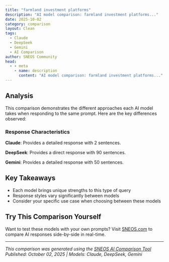 ```yaml
---
title: "farmland investment platforms"
description: "AI model comparison: farmland investment platforms..."
date: 2025-10-02
category: comparison
layout: Clean
tags:
  - Claude
  - DeepSeek
  - Gemini
  - AI Comparison
author: SNEOS Community
head:
  - - meta
    - name: description
      content: "AI model comparison: farmland investment platforms..."
---
```


<ChatComparison
  title="farmland investment platforms"
  prompt="farmland investment platforms"
  :responses='{
    "Claude": "Here are some popular farmland investment platforms and approaches:\n\n## Direct Investment Platforms\n\n**AcreTrader**\n- Minimum investment: $15,000-$20,000\n- Offers shares in individual farm properties\n- Provides detailed farm data and analytics\n- Handles property management\n\n**FarmTogether**\n- Minimum investment: $15,000\u002B\n- Focus on permanent crops (almonds, pistachios, etc.)\n- Professional farm management included\n- Detailed investment reports\n\n**Steward**\n- Lower minimums (around $5,000)\n- Focuses on sustainable farming practices\n- Offers both debt and equity investments\n- Emphasis on environmental impact\n\n## REIT Options\n\n**Farmland Partners (FPI)**\n- Publicly traded REIT\n- Lower barrier to entry\n- Liquid investment\n- Professional management\n\n**Gladstone Land Corporation (LAND)**\n- Publicly traded REIT\n- Focus on fresh produce farms\n- Regular dividends\n- Easy to buy/sell\n\n## Key Considerations\n\n**Benefits:**\n- Inflation hedge\n- Stable returns (typically 3-6% annual cash yield)\n- Low correlation with stocks/bonds\n- Essential commodity backing\n\n**Risks:**\n- Illiquid investments (except REITs)\n- Weather and climate risks\n- Commodity price volatility\n- High minimum investments\n- Management fees\n\n**Due Diligence Factors:**\n- Soil quality and water rights\n- Geographic diversification\n- Crop types and market demand\n- Management team experience\n- Fee structure\n\nWould you like me to elaborate on any specific platform or aspect of farmland investing?",
    "DeepSeek": "Of course. Farmland investment platforms have democratized access to an asset class that was historically the domain of the very wealthy or those who inherited it. These platforms allow individuals to invest in farmland without the immense capital, management burden, and illiquidity of buying a whole farm themselves.\n\nHere\u2019s a comprehensive breakdown of farmland investment platforms, including how they work, key players, benefits, risks, and how to choose one.\n\n### How Do Farmland Investment Platforms Work?\n\nThe core model is similar across most platforms, often described as **crowdfunding** or **fractional ownership**:\n\n1.  **Platform Sourcing:** The platform\u0027s team identifies and vets farmland properties with strong potential for returns (through crop income and/or land appreciation).\n2.  **Acquisition:** The platform purchases the farm, typically using a combination of investor capital and debt.\n3.  **Fractionalization:** The ownership of the farm is divided into shares or LLC units.\n4.  **Investor Participation:** Individual investors can purchase these shares through the platform\u0027s online portal.\n5.  **Management:** The platform (or a partner) handles all the day-to-day management: finding and overseeing a farmer, leasing the land, collecting rent, managing property taxes, and ensuring sustainable practices.\n6.  **Distribution of Returns:** Investors receive periodic distributions (typically quarterly or annually) from the rental income. When the farm is sold after a holding period (e.g., 5-10 years), investors also receive their share of the sale proceeds.\n\n---\n\n### Key Players in the Farmland Investment Platform Space\n\nThe market has evolved, with platforms now often specializing in different strategies.\n\n#### **Primary Platforms for Individual Investors (US-Focused)**\n\n*   **AcreTrader:** The most well-known and established platform. They focus on row crop (e.g., corn, soybeans) and permanent crop (e.g., almonds, blueberries) land with a long-term appreciation and income strategy. They have a rigorous due diligence process and are open to accredited investors.\n*   **FarmTogether:** Offers a range of investment options, from individual curated farms to a \u0022Sustainable Farmland Fund\u0022 for more diversified exposure. They have a strong focus on permanent crops (like almonds and citrus) and water-rich assets. Open to accredited investors.\n*   **Steward:** A unique platform that focuses on **organic and regenerative agriculture**. They offer loans to sustainable farms (debt investments) and occasionally equity investments. Notably, some offerings on Steward are open to **non-accredited investors**.\n*   **CrowdStreet:** A broader commercial real estate platform that occasionally features large-scale farmland or agribusiness deals. Primarily for accredited investors.\n\n#### **Other Models and International Platforms**\n\n*   **REITs (Real Estate Investment Trusts):** While not a \u0022platform\u0022 in the same sense, publicly traded REITs like **Gladstone Land Corporation (LAND)** and **Farmland Partners Inc. (FPI)** offer a highly liquid way to invest in farmland through the stock market. Open to *any* investor, accredited or not.\n*   **International Platforms:**\n    *   **Cibus Fund (Latin America):** Focuses on farmland in South America (e.g., Brazil, Uruguay).\n    *   **Grassroots (Canada):** A Canadian platform for investing in Canadian farmland.\n\n---\n\n### Benefits of Investing Through These Platforms\n\n1.  **Accessibility \u0026 Low Minimums:** Lower the barrier to entry from millions of dollars to as low as $10,000 - $15,000.\n2.  **Diversification:** Farmland has a low correlation with traditional stocks and bonds, making it an excellent portfolio diversifier.\n3.  **Inflation Hedge:** Land value and agricultural product prices tend to rise with inflation.\n4.  **Passive Income:** Provides a source of income from crop rentals.\n5.  **Potential for Appreciation:** Farmland values have historically appreciated over the long term.\n6.  **Professional Management:** You don\u0027t need to know anything about farming. The platform handles everything.\n7.  **Tangible Asset:** You are investing in a real, productive asset.\n\n---\n\n### Key Risks and Considerations\n\n1.  **Illiquidity:** This is the biggest risk. Investments are typically locked up for 5-10 years with no secondary market to sell your shares easily.\n2.  **Accredited Investor Requirement:** Most platforms are restricted to accredited investors (net worth over $1M excluding primary residence, or income over $200k/$300k).\n3.  **Agricultural Risks:** Crops can fail due to drought, floods, pests, or disease, which can impact rental payments.\n4.  **Geographic Concentration:** If you only invest in one farm, you are exposed to the specific risks of that region\u0027s climate and economy.\n5.  **Platform Risk:** The platform itself is a business. Its success in managing the assets and its long-term viability are crucial to your investment.\n6.  **Fees:** Platforms charge management and/or performance fees, which can eat into your returns. Understand the fee structure clearly.\n\n---\n\n### How to Evaluate a Farmland Investment Platform\n\nBefore investing, do your due diligence on the platform:\n\n*   **Track Record \u0026 Team:** How long have they been operating? What is the experience of the management team in both agriculture and finance?\n*   **Due Diligence Process:** How do they select farms? Look for their criteria on soil quality, water rights, farmer tenure, and local market dynamics.\n*   **Fee Structure:** Be clear on all fees (acquisition, management, disposition).\n*   **Transparency:** Do they provide regular, detailed reports on the farm\u0027s performance?\n*   **Investment Thesis:** What is their strategy? Row crops vs. permanent crops? Appreciation vs. high income?\n*   **Minimum Investment:** Does it fit your budget and diversification goals?\n\n### Summary Table for Quick Comparison\n\n| Feature | AcreTrader | FarmTogether | Steward | Gladstone Land (REIT) |\n| :--- | :--- | :--- | :--- | :--- |\n| **Primary Focus** | Row \u0026 Permanent Crops | Permanent Crops, Water Assets | Sustainable/Organic Farms | Diversified Row Crops |\n| **Investor Type** | Accredited | Accredited | **Accredited \u0026 Non-Accredited** | **Any Investor (Public Stock)** |\n| **Liquidity** | Illiquid (~5-10 yrs) | Illiquid (~5-10 yrs) | Varies by offering | **Highly Liquid (Stock Exchange)** |\n| **Minimum** | ~$10,000 - $15,000 | ~$15,000 | Can be as low as $100 | Share price (~$50) |\n| **Key Strength** | Market Leader, Strong Diligence | Diverse Offerings, Fund Options | Mission-Driven, Accessible | Liquidity, Diversification |\n\n### Final Recommendation\n\n*   For **accredited investors** seeking a direct, long-term stake in farmland with a \u0022set-it-and-forget-it\u0022 approach, platforms like **AcreTrader** and **FarmTogether** are excellent starting points.\n*   For **non-accredited investors** or those passionate about sustainable agriculture, **Steward** is a compelling option.\n*   For **any investor** seeking immediate liquidity and ease of access, a farmland **REIT (LAND or FPI)** is the most straightforward choice.\n\n**Disclaimer:** This information is for educational purposes only and is not investment advice. Always conduct your own thorough research and consider consulting with a financial advisor before making any investment decisions.",
    "Gemini": "Farmland investment platforms are gaining popularity as investors seek diversification and exposure to the agricultural sector. These platforms offer various ways to invest in farmland, ranging from direct ownership to fractional shares and REITs (Real Estate Investment Trusts). Here\u0027s a breakdown of the key players, considerations, and types of platforms available:\n\n**Types of Farmland Investment Platforms:**\n\n*   **Direct Ownership Platforms:** These platforms facilitate the direct purchase of farmland. Investors own the land outright and are responsible for management, often through tenant farmers.\n\n*   **Fractional Ownership Platforms:** These platforms allow investors to buy a share of a farmland property, making it accessible to those with smaller budgets. Management is typically handled by the platform or a designated farm manager.\n\n*   **Farmland REITs (Real Estate Investment Trusts):** REITs are companies that own, operate, or finance income-producing real estate. Farmland REITs focus specifically on acquiring and leasing agricultural land. They offer investors the opportunity to invest in a portfolio of farmland properties.\n\n*   **Crowdfunding Platforms:** These platforms allow investors to pool their resources to invest in farmland projects. They can offer both equity and debt financing options.\n\n**Key Players in the Farmland Investment Space:**\n\nIt\u0027s crucial to do thorough research and due diligence on any platform before investing. Here are some of the better-known platforms (but this is not an exhaustive list, and inclusion doesn\u0027t constitute an endorsement):\n\n*   **AcreTrader:** This platform offers accredited investors the opportunity to buy fractional shares of farmland. They handle the sourcing, due diligence, and management of the properties. (Focuses on accredited investors)\n*   **FarmTogether:** Similar to AcreTrader, FarmTogether provides accredited investors with access to fractional ownership of institutional-quality farmland. (Focuses on accredited investors)\n*   **Farmland LP:**  Acquires conventional farmland and transitions it to organic and sustainable practices, offering investment opportunities in the growing organic food market. (Focuses on accredited investors, larger investments)\n*   **Gladstone Land Corporation (LAND):** A publicly traded REIT that owns and leases farmland. This allows non-accredited investors to participate through purchasing shares on the stock market.\n*   **Corteva Agriscience (CTVA):** While not a direct investment platform, Corteva is a major agricultural company that is involved in farming practices. Investment in the company is a way to participate in farmland business indirectly.\n\n**Factors to Consider Before Investing:**\n\n*   **Accredited Investor Status:** Many platforms are only open to accredited investors, who meet specific income or net worth requirements set by securities regulations. This is to protect less sophisticated investors from potentially risky investments.\n\n*   **Minimum Investment:** Platforms often have minimum investment requirements, which can range from a few thousand dollars to hundreds of thousands.\n\n*   **Fees and Expenses:** Be aware of all fees associated with the platform, including management fees, transaction fees, and due diligence costs.\n\n*   **Liquidity:** Farmland is generally considered an illiquid asset.  It can take time to sell your investment, especially with fractional ownership. Understand the platform\u0027s policies regarding selling your shares. REITs offer more liquidity as shares can be traded on the stock exchange.\n\n*   **Investment Horizon:** Farmland is a long-term investment. Expect to hold your investment for several years to realize potential returns.\n\n*   **Risk Factors:**\n    *   **Commodity Prices:** Fluctuations in crop prices can impact the profitability of the farm.\n    *   **Weather and Natural Disasters:** Droughts, floods, and other natural disasters can damage crops and reduce yields.\n    *   **Interest Rate Risk:** Rising interest rates can increase the cost of borrowing for farmers, which could affect their ability to pay rent.\n    *   **Regulations:** Changes in agricultural regulations can impact the profitability of farming operations.\n    *   **Management Risk:** The success of the investment depends on the quality of the farm management.\n    *   **Geographic Risk:** Land in some locations can carry specific risks. For example, some areas could see the value of land diminished by climate change.\n\n*   **Due Diligence:** Thoroughly research the platform, the specific farmland properties, and the farm management team. Consider consulting with a financial advisor.\n\n*   **Tenant Farmer Relationships:**  Understand how the platform manages relationships with tenant farmers. Fair and sustainable farming practices are important for long-term profitability and ethical investing.\n\n**Benefits of Farmland Investment:**\n\n*   **Diversification:** Farmland can provide diversification to a portfolio, as its returns are often uncorrelated with stocks and bonds.\n\n*   **Inflation Hedge:** Farmland tends to perform well during periods of inflation, as commodity prices rise.\n\n*   **Tangible Asset:** Farmland is a tangible asset that can provide a sense of security.\n\n*   **Potential for Appreciation:** Farmland values have historically appreciated over time.\n\n*   **Income Generation:** Farmland can generate income through crop sales or lease payments.\n\n**In conclusion:**\n\nFarmland investment platforms offer a new way to access the potential benefits of investing in agriculture. However, it\u0027s crucial to understand the different types of platforms, the risks involved, and to conduct thorough due diligence before investing. Carefully consider your investment goals, risk tolerance, and financial situation before making any decisions. Consulting with a qualified financial advisor is highly recommended.\n"
  }'
  published-date="10:15"
/>

## Analysis

This comparison demonstrates the different approaches each AI model takes when responding to the same prompt. Here are the key differences observed:

### Response Characteristics

**Claude**: Provides a detailed response with 2 sentences. 

**DeepSeek**: Provides a direct response with 90 sentences. 

**Gemini**: Provides a detailed response with 50 sentences. 

## Key Takeaways

- Each model brings unique strengths to this type of query
- Response styles vary significantly between models
- Consider your specific use case when choosing between these models

## Try This Comparison Yourself

Want to test these models with your own prompts? Visit [SNEOS.com](https://sneos.com) to compare AI responses side-by-side in real-time.

---

*This comparison was generated using the [SNEOS AI Comparison Tool](https://sneos.com)*
*Published: October 02, 2025 | Models: Claude, DeepSeek, Gemini*
